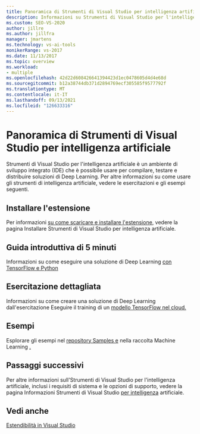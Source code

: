 ```yaml
---
title: Panoramica di Strumenti di Visual Studio per intelligenza artificiale
description: Informazioni su Strumenti di Visual Studio per l'intelligenza artificiale è un ambiente di sviluppo integrato (IDE) che è possibile usare per compilare, testare e distribuire soluzioni di Deep Learning.
ms.custom: SEO-VS-2020
author: jillre
ms.author: jillfra
manager: jmartens
ms.technology: vs-ai-tools
monikerRange: vs-2017
ms.date: 11/13/2017
ms.topic: overview
ms.workload:
- multiple
ms.openlocfilehash: 42d22d608426641394423d1ec0478605d4d4e68d
ms.sourcegitcommit: b12a38744db371d2894769ecf305585f9577792f
ms.translationtype: MT
ms.contentlocale: it-IT
ms.lasthandoff: 09/13/2021
ms.locfileid: "126633316"
---
```

# <a name="overview-of-visual-studio-tools-for-ai"></a>Panoramica di Strumenti di Visual Studio per intelligenza artificiale

Strumenti di Visual Studio per l'intelligenza artificiale è un ambiente di sviluppo integrato (IDE) che è possibile usare per compilare, testare e distribuire soluzioni di Deep Learning. Per altre informazioni su come usare gli strumenti di intelligenza artificiale, vedere le esercitazioni e gli esempi seguenti.

## <a name="install-the-extension"></a>Installare l'estensione

Per informazioni [su come scaricare e installare l'estensione,](installation.md) vedere la pagina Installare Strumenti di Visual Studio per intelligenza artificiale.

## <a name="5-minute-quickstart"></a>Guida introduttiva di 5 minuti

Informazioni su come eseguire una soluzione di Deep Learning [con TensorFlow e Python](tensorflow-local.md)

## <a name="step-by-step-tutorial"></a>Esercitazione dettagliata

Informazioni su come creare una soluzione di Deep Learning dall'esercitazione Eseguire il training di un [modello TensorFlow nel cloud.](tensorflow-vm.md)

## <a name="samples"></a>Esempi

Esplorare gli esempi nel [repository Samples e](https://github.com/Microsoft/samples-for-ai) nella raccolta Machine Learning [.](https://gallery.cortanaintelligence.com/projects)

## <a name="next-steps"></a>Passaggi successivi

Per altre informazioni sull'Strumenti di Visual Studio per l'intelligenza artificiale, inclusi i requisiti di sistema e le opzioni di supporto, vedere la pagina Informazioni Strumenti di Visual Studio [per intelligenza](about-ai-tools.md) artificiale.

## <a name="see-also"></a>Vedi anche
[Estendibilità in Visual Studio](../extensibility/index.yml?view=vs-2017&preserve-view=true)